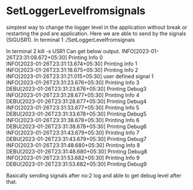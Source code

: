 # SetLoggerLevelfromsignals
simplest way to change the logger level in the application without break or restarting the pod are application. Here we are able to send by the signals (SIGUSR1).
In terminal 1
./SetLoggerLevelfromsignals

In terminal 2
kill -s USR1 <process id>
Can get below output. 
INFO[2023-01-26T23:31:08.672+05:30] Printing Info 0                              
INFO[2023-01-26T23:31:13.674+05:30] Printing Info 1                              
INFO[2023-01-26T23:31:18.675+05:30] Printing Info 2                              
INFO[2023-01-26T23:31:21.015+05:30] user defined signal 1                        
INFO[2023-01-26T23:31:23.676+05:30] Printing Info 3                              
DEBU[2023-01-26T23:31:23.676+05:30] Printing Debug3                              
INFO[2023-01-26T23:31:28.677+05:30] Printing Info 4                              
DEBU[2023-01-26T23:31:28.677+05:30] Printing Debug4                              
INFO[2023-01-26T23:31:33.677+05:30] Printing Info 5                              
DEBU[2023-01-26T23:31:33.678+05:30] Printing Debug5                              
INFO[2023-01-26T23:31:38.678+05:30] Printing Info 6                              
DEBU[2023-01-26T23:31:38.678+05:30] Printing Debug6                              
INFO[2023-01-26T23:31:43.679+05:30] Printing Info 7                              
DEBU[2023-01-26T23:31:43.679+05:30] Printing Debug7                              
INFO[2023-01-26T23:31:48.680+05:30] Printing Info 8                              
DEBU[2023-01-26T23:31:48.680+05:30] Printing Debug8                              
INFO[2023-01-26T23:31:53.682+05:30] Printing Info 9                              
DEBU[2023-01-26T23:31:53.682+05:30] Printing Debug9 

Basically sending signals after no:2 log and able to get debug level after that.
